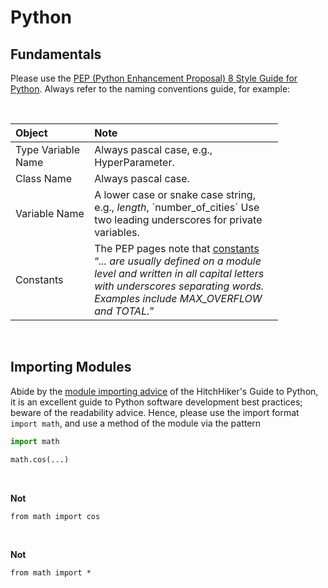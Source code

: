 
# Python

## Fundamentals

Please use the <a href="https://peps.python.org/pep-0008/">PEP (Python Enhancement Proposal) 8 Style Guide for 
Python</a>.  Always refer to the naming conventions guide, for example:

<br>

<table style="width: 85%;">
    <colgroup>
        <col span="1" style="width: 26.5%;">
        <col span="1" style="width: 63.5%;">
    </colgroup>
    <thead><tr style="text-align: left"><th>Object</th><th>Note</th></tr></thead>
        <tr><td>Type Variable Name</td><td>Always pascal case, e.g., HyperParameter.</td></tr>
        <tr><td>Class Name</td><td>Always pascal case.</td></tr>
        <tr><td>Variable Name</td><td>A lower case or snake case string, e.g., <i>length</i>, `number_of_cities` Use two leading underscores for private variables.</td></tr>
        <tr><td>Constants</td><td>The PEP pages note that <a href="https://peps.python.org/pep-0008/#constants" target="_blank">constants</a> <q><i>... are usually defined on a 
module level and written in all capital letters with underscores separating words. Examples include MAX_OVERFLOW and TOTAL.</i></q></td></tr>
</table>

<br>

## Importing Modules

Abide by the [module importing advice](https://docs.python-guide.org/writing/structure/#modules) of the HitchHiker's Guide to Python, it is an excellent guide to Python software development best practices; beware of the readability advice.  Hence, please use the import format `import math`, and use a method of the module via the pattern

```python
import math

math.cos(...)
```

<br>

**Not**

```shell
from math import cos
```

<br>

**Not**

```shell
from math import *
```

<br>
<br>
<br>
<br>

<br>
<br>
<br>
<br>
